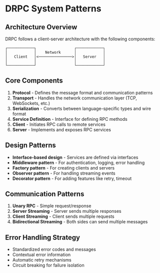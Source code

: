 # DRPC System Patterns

## Architecture Overview
DRPC follows a client-server architecture with the following components:

```
┌────────────┐                 ┌────────────┐
│            │    Network      │            │
│   Client   │<───────────────>│   Server   │
│            │                 │            │
└────────────┘                 └────────────┘
```

## Core Components
1. **Protocol** - Defines the message format and communication patterns
2. **Transport** - Handles the network communication layer (TCP, WebSockets, etc.)
3. **Serialization** - Converts between language-specific types and wire format
4. **Service Definition** - Interface for defining RPC methods
5. **Client** - Initiates RPC calls to remote services
6. **Server** - Implements and exposes RPC services

## Design Patterns
- **Interface-based design** - Services are defined via interfaces
- **Middleware pattern** - For authentication, logging, error handling
- **Factory pattern** - For creating clients and servers
- **Observer pattern** - For handling streaming events
- **Decorator pattern** - For adding features like retry, timeout

## Communication Patterns
1. **Unary RPC** - Simple request/response
2. **Server Streaming** - Server sends multiple responses
3. **Client Streaming** - Client sends multiple requests
4. **Bidirectional Streaming** - Both sides can send multiple messages

## Error Handling Strategy
- Standardized error codes and messages
- Contextual error information
- Automatic retry mechanisms
- Circuit breaking for failure isolation